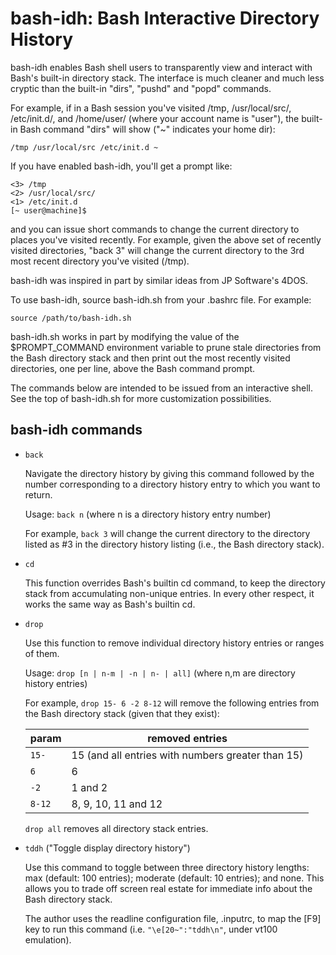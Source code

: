bash-idh: Bash Interactive Directory History
============================================

bash-idh enables Bash shell users to transparently view and interact with
Bash's built-in directory stack.  The interface is much cleaner and much
less cryptic than the built-in "dirs", "pushd" and "popd" commands.

For example, if in a Bash session you've visited /tmp, /usr/local/src/,
/etc/init.d/, and /home/user/ (where your account name is "user"), the
built-in Bash command "dirs" will show ("~" indicates your home dir):

    /tmp /usr/local/src /etc/init.d ~

If you have enabled bash-idh, you'll get a prompt like: 

    <3> /tmp
    <2> /usr/local/src/
    <1> /etc/init.d
    [~ user@machine]$ 

and you can issue short commands to change the current directory to
places you've visited recently.  For example, given the above set of
recently visited directories, "back 3" will change the current directory
to the 3rd most recent directory you've visited (/tmp).

bash-idh was inspired in part by similar ideas from JP Software's 4DOS.

To use bash-idh, source bash-idh.sh from your .bashrc file.  For example:

    source /path/to/bash-idh.sh

bash-idh.sh works in part by modifying the value of the $PROMPT_COMMAND
environment variable to prune stale directories from the Bash directory
stack and then print out the most recently visited directories, one per
line, above the Bash command prompt.  

The commands below are intended to be issued from an interactive shell.
See the top of bash-idh.sh for more customization possibilities.

bash-idh commands
-----------------

* `back`

   Navigate the directory history by giving this command followed by
   the number corresponding to a directory history entry to which
   you want to return.

   Usage: `back n`   (where n is a directory history entry number)

   For example, `back 3` will change the current directory to the
   directory listed as #3 in the directory history listing (i.e.,
   the Bash directory stack).

* `cd`

   This function overrides Bash's builtin cd command, to keep the
   directory stack from accumulating non-unique entries.  In every
   other respect, it works the same way as Bash's builtin cd.

* `drop`

   Use this function to remove individual directory history entries or
   ranges of them.

   Usage: `drop [n | n-m | -n | n- | all]`
   (where n,m are directory history entries)

   For example, `drop 15- 6 -2 8-12` will remove the following entries
   from the Bash directory stack (given that they exist):

   param  | removed entries
   -------|--------------------------------------------------
   `15-`  | 15 (and all entries with numbers greater than 15)
   `6`    | 6
   `-2`   | 1 and 2
   `8-12` | 8, 9, 10, 11 and 12

   `drop all` removes all directory stack entries.

* `tddh` ("Toggle display directory history")

   Use this command to toggle between three directory history lengths:
   max (default: 100 entries); moderate (default: 10 entries); and
   none.  This allows you to trade off screen real estate for
   immediate info about the Bash directory stack.

   The author uses the readline configuration file, .inputrc, to map
   the [F9] key to run this command (i.e. `"\e[20~":"tddh\n"`, under
   vt100 emulation).
